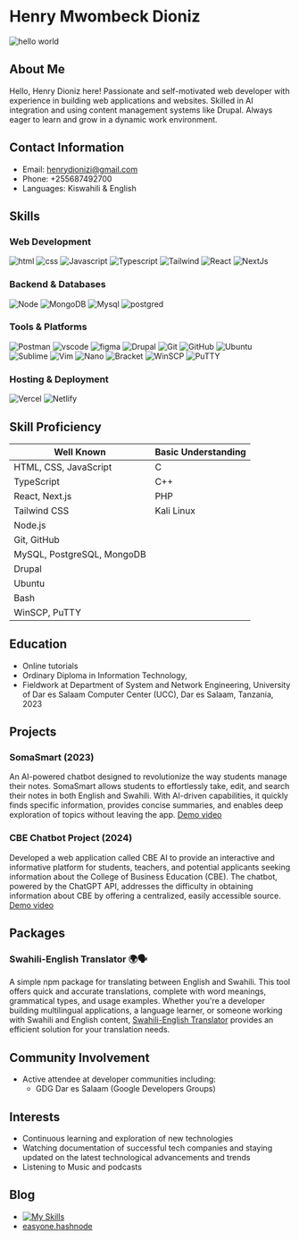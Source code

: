 # Henry Mwombeck Dioniz

![hello world](https://miro.medium.com/v2/resize:fit:1358/1*X7Q84nkQN1DiFXC-rQLt9g.gif)

## About Me
Hello, Henry Dioniz here! Passionate and self-motivated web developer with experience in building web applications and websites. Skilled in AI integration and using content management systems like Drupal. Always eager to learn and grow in a dynamic work environment.

## Contact Information
- Email: henrydionizi@gmail.com
- Phone: +255687492700
- Languages: Kiswahili & English
## Skills

### Web Development
![html](https://img.shields.io/badge/HTML5-E34F26?style=for-the-badge&logo=html5&logoColor=white)
![css](https://img.shields.io/badge/CSS3-1572B6?style=for-the-badge&logo=css3&logoColor=white)
![Javascript](https://img.shields.io/badge/JavaScript-323330?style=for-the-badge&logo=javascript&logoColor=F7DF1E)
![Typescript](https://img.shields.io/badge/TypeScript-007ACC?style=for-the-badge&logo=typescript&logoColor=white)
![Tailwind](https://img.shields.io/badge/Tailwind_CSS-38B2AC?style=for-the-badge&logo=tailwind-css&logoColor=white)
![React](https://img.shields.io/badge/React-20232A?style=for-the-badge&logo=react&logoColor=61DAFB)
![NextJs](https://img.shields.io/badge/next%20js-000000?style=for-the-badge&logo=nextdotjs&logoColor=white)

### Backend & Databases
![Node](https://img.shields.io/badge/Node%20js-339933?style=for-the-badge&logo=nodedotjs&logoColor=white)
![MongoDB](https://img.shields.io/badge/MongoDB-4EA94B?style=for-the-badge&logo=mongodb&logoColor=white)
![Mysql](https://img.shields.io/badge/MySQL-005C84?style=for-the-badge&logo=mysql&logoColor=white)
![postgred](https://img.shields.io/badge/PostgreSQL-316192?style=for-the-badge&logo=postgresql&logoColor=white)

### Tools & Platforms
![Postman](https://img.shields.io/badge/Postman-FF6C37?style=for-the-badge&logo=Postman&logoColor=white)
![vscode](https://img.shields.io/badge/VSCode-0078D4?style=for-the-badge&logo=visual%20studio%20code&logoColor=white)
![figma](https://img.shields.io/badge/Figma-F24E1E?style=for-the-badge&logo=figma&logoColor=white)
![Drupal](https://img.shields.io/badge/Drupal-0678BE?style=for-the-badge&logo=drupal&logoColor=white)
![Git](https://img.shields.io/badge/GIT-E44C30?style=for-the-badge&logo=git&logoColor=white)
![GitHub](https://img.shields.io/badge/GitHub-100000?style=for-the-badge&logo=github&logoColor=white)
![Ubuntu](https://img.shields.io/badge/Ubuntu-E95420?style=for-the-badge&logo=ubuntu&logoColor=white)
![Sublime](https://img.shields.io/badge/Sublime-FF9800?style=for-the-badge&logo=sublime-text&logoColor=white)
![Vim](https://img.shields.io/badge/Vim-019733?style=for-the-badge&logo=vim&logoColor=white)
![Nano](https://img.shields.io/badge/Nano-000000?style=for-the-badge&logo=nano&logoColor=white)
![Bracket](https://img.shields.io/badge/Bracket-0058CC?style=for-the-badge&logo=brackets&logoColor=white)
![WinSCP](https://img.shields.io/badge/WinSCP-2C3E50?style=for-the-badge&logo=winscp&logoColor=white)
![PuTTY](https://img.shields.io/badge/PuTTY-007ACC?style=for-the-badge&logo=putty&logoColor=white)

### Hosting & Deployment
![Vercel](https://img.shields.io/badge/Vercel-000000?style=for-the-badge&logo=vercel&logoColor=white)
![Netlify](https://img.shields.io/badge/Netlify-00C7B7?style=for-the-badge&logo=netlify&logoColor=white)

## Skill Proficiency

| Well Known                   | Basic Understanding |
|------------------------------|---------------------|
| HTML, CSS, JavaScript        | C                   |
| TypeScript                   | C++                 |
| React, Next.js               | PHP                 |
| Tailwind CSS                 | Kali Linux          |
| Node.js                      |                     |
| Git, GitHub                  |                     |
| MySQL, PostgreSQL, MongoDB   |                     |
| Drupal                       |                     |
| Ubuntu                       |                     |
| Bash                         |                     |
| WinSCP, PuTTY                |                     |

## Education
- Online tutorials
- Ordinary Diploma in Information Technology,
- Fieldwork at Department of System and Network Engineering, University of Dar es Salaam Computer Center (UCC), Dar es Salaam, Tanzania, 2023

## Projects
### SomaSmart (2023)
An AI-powered chatbot designed to revolutionize the way students manage their notes. SomaSmart allows students to effortlessly take, edit, and search their notes in both English and Swahili. With AI-driven capabilities, it quickly finds specific information, provides concise summaries, and enables deep exploration of topics without leaving the app. [Demo video](https://youtu.be/d__tkdtN7kg?si=DOi4_w_d7LpPU4ie)

### CBE Chatbot Project (2024)
Developed a web application called CBE AI to provide an interactive and informative platform for students, teachers, and potential applicants seeking information about the College of Business Education (CBE). The chatbot, powered by the ChatGPT API, addresses the difficulty in obtaining information about CBE by offering a centralized, easily accessible source. [Demo video](https://youtu.be/0Xg1fU03Tss?si=duhLH-Dk1RX2zJsb)

## Packages
### Swahili-English Translator 🌍🗣️
A simple npm package for translating between English and Swahili. This tool offers quick and accurate translations, complete with word meanings, grammatical types, and usage examples. Whether you're a developer building multilingual applications, a language learner, or someone working with Swahili and English content, [Swahili-English Translator](https://github.com/Henryle-hd/swahili-english-translator) provides an efficient solution for your translation needs.
## Community Involvement
- Active attendee at developer communities including:
  - GDG Dar es Salaam (Google Developers Groups)

## Interests
<!-- - Writing weekly blog articles to share knowledge and experiences -->
- Continuous learning and exploration of new technologies
- Watching documentation of successful tech companies and staying updated on the latest technological advancements and trends
- Listening to Music and podcasts 

## Blog 
- [![My Skills](https://skillicons.dev/icons?i=devto)](https://dev.to/henryle-hd)
- [easyone.hashnode](https://easyone.hashnode.dev/)
